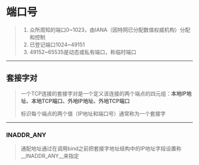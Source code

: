 # 端口号

> 1. 众所周知的端口0~1023，由IANA（因特网已分配数值权威机构）分配和控制
> 2. 已登记端口1024~49151
> 3. 49152~65535是动态或私有端口，称临时端口

------

## 套接字对

> 一个TCP连接的套接字对是一个定义该连接的两个端点的四元组：**本地IP地址、本地TCP端口、外地IP地址、外地TCP端口**
>
> 标识每个端点的两个值（IP地址和端口号）通常称为一个套接字

------

### INADDR_ANY

> 通配地址通过在调用bind之前把套接字地址结构中的IP地址字段设置称__INADDR_ANY__来指定
